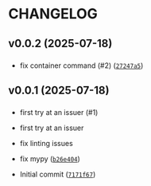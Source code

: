 # CHANGELOG



## v0.0.2 (2025-07-18)

###  

* fix container command (#2) ([`27247a5`](https://github.com/WIPACrepo/scitoken-issuer/commit/27247a5b25a1105b5b827afa51ba40d4ee00096e))


## v0.0.1 (2025-07-18)

###  

* first try at an issuer (#1)

* first try at an issuer

* fix linting issues

* fix mypy ([`b26e404`](https://github.com/WIPACrepo/scitoken-issuer/commit/b26e404dc17bcfb99c078bc4108da04bb03c22ea))

* Initial commit ([`7171f67`](https://github.com/WIPACrepo/scitoken-issuer/commit/7171f67c09787743ced536c06bfaf133552add03))

